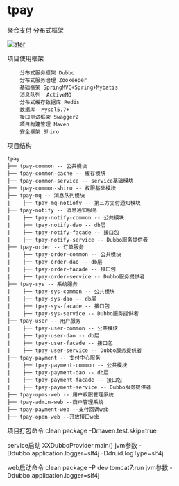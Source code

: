 # tpay
聚合支付  分布式框架

<a href='https://gitee.com/trazen/tpay/stargazers'><img src='https://gitee.com/trazen/tpay/badge/star.svg?theme=dark' alt='star'></img></a>


项目使用框架
```
    分布式服务框架 Dubbo
    分布式服务治理 Zookeeper
    基础框架 SpringMVC+Spring+Mybatis
    消息队列  ActiveMQ
    分布式缓存数据库 Redis
    数据库  Mysql5.7+
    接口测试框架 Swagger2
    项目构建管理 Maven
    安全框架 Shiro
```
项目结构
```
tpay
├── tpay-common -- 公共模块
├── tpay-common-cache -- 缓存模块
├── tpay-common-service -- service基础模块
├── tpay-common-shiro -- 权限基础模块
├── tpay-mq -- 消息队列模块
|    ├── tpay-mq-notiofy -- 第三方支付通知模块
├── tpay-notify -- 消息通知服务
|    ├── tpay-notify-common -- 公共模块
|    ├── tpay-notify-dao -- db层
|    ├── tpay-notify-facade -- 接口包
|    ├── tpay-notify-service -- Dubbo服务提供者
├── tpay-order -- 订单服务
|    ├── tpay-order-common -- 公共模块
|    ├── tpay-order-dao -- db层
|    ├── tpay-order-facade -- 接口包
|    ├── tpay-order-service -- Dubbo服务提供者
├── tpay-sys -- 系统服务
|    ├── tpay-sys-common -- 公共模块
|    ├── tpay-sys-dao -- db层
|    ├── tpay-sys-facade -- 接口包
|    ├── tpay-sys-service -- Dubbo服务提供者
├── tpay-user -- 用户服务
|    ├── tpay-user-common -- 公共模块
|    ├── tpay-user-dao -- db层
|    ├── tpay-user-facade -- 接口包
|    ├── tpay-user-service -- Dubbo服务提供者
├── tpay-payment -- 支付中心服务
|    ├── tpay-payment-common -- 公共模块
|    ├── tpay-payment-dao -- db层
|    ├── tpay-payment-facade -- 接口包
|    ├── tpay-payment-service -- Dubbo服务提供者
├── tpay-upms-web -- 用户权限管理系统
├── tpay-admin-web --商户管理系统
├── tpay-payment-web --支付回调web
├── tpay-open-web --开放接口web
```
项目打包命令
clean package -Dmaven.test.skip=true

service启动 XXDubboProvider.main()
jvm参数 -Ddubbo.application.logger=slf4j -Ddruid.logType=slf4j

web启动命令  clean package -P dev tomcat7:run
jvm参数 -Ddubbo.application.logger=slf4j

